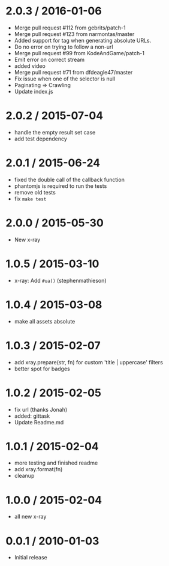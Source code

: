 
2.0.3 / 2016-01-06
==================

  * Merge pull request #112 from gebrits/patch-1
  * Merge pull request #123 from narmontas/master
  * Added support for <base> tag when generating absolute URLs.
  * Do no error on trying to follow a non-url
  * Merge pull request #99 from KodeAndGame/patch-1
  * Emit error on correct stream
  * added video
  * Merge pull request #71 from dfdeagle47/master
  * Fix issue when one of the selector is null
  * Paginating => Crawling
  * Update index.js

2.0.2 / 2015-07-04
==================

  * handle the empty result set case
  * add test dependency

2.0.1 / 2015-06-24
==================

  * fixed the double call of the callback function
  * phantomjs is required to run the tests
  * remove old tests
  * fix `make test`

2.0.0 / 2015-05-30
==================

  * New x-ray

1.0.5 / 2015-03-10
==================

  * x-ray: Add `#ua()` (stephenmathieson)

1.0.4 / 2015-03-08
==================

  * make all assets absolute

1.0.3 / 2015-02-07
==================

  * add xray.prepare(str, fn) for custom 'title | uppercase' filters
  * better spot for badges

1.0.2 / 2015-02-05
==================

  * fix url (thanks Jonah)
  * added: gittask
  * Update Readme.md

1.0.1 / 2015-02-04
==================

  * more testing and finished readme
  * add xray.format(fn)
  * cleanup

1.0.0 / 2015-02-04
==================

  * all new x-ray

0.0.1 / 2010-01-03
==================

  * Initial release

